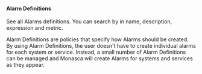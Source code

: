 #### Alarm Definitions

See all Alarms definitions. You can search by in name, description, expression and metric.

Alarm Definitions are policies that specify how Alarms should be created. By using Alarm Definitions, 
the user doesn't have to create individual alarms for each system or service. Instead, a small number 
of Alarm Definitions can be managed and Monasca will create Alarms for systems and services as they appear.
